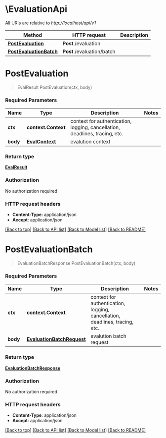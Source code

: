 # \EvaluationApi

All URIs are relative to *http://localhost/api/v1*

Method | HTTP request | Description
------------- | ------------- | -------------
[**PostEvaluation**](EvaluationApi.md#PostEvaluation) | **Post** /evaluation | 
[**PostEvaluationBatch**](EvaluationApi.md#PostEvaluationBatch) | **Post** /evaluation/batch | 


# **PostEvaluation**
> EvalResult PostEvaluation(ctx, body)


### Required Parameters

Name | Type | Description  | Notes
------------- | ------------- | ------------- | -------------
 **ctx** | **context.Context** | context for authentication, logging, cancellation, deadlines, tracing, etc.
  **body** | [**EvalContext**](EvalContext.md)| evalution context | 

### Return type

[**EvalResult**](evalResult.md)

### Authorization

No authorization required

### HTTP request headers

 - **Content-Type**: application/json
 - **Accept**: application/json

[[Back to top]](#) [[Back to API list]](../README.md#documentation-for-api-endpoints) [[Back to Model list]](../README.md#documentation-for-models) [[Back to README]](../README.md)

# **PostEvaluationBatch**
> EvaluationBatchResponse PostEvaluationBatch(ctx, body)


### Required Parameters

Name | Type | Description  | Notes
------------- | ------------- | ------------- | -------------
 **ctx** | **context.Context** | context for authentication, logging, cancellation, deadlines, tracing, etc.
  **body** | [**EvaluationBatchRequest**](EvaluationBatchRequest.md)| evalution batch request | 

### Return type

[**EvaluationBatchResponse**](evaluationBatchResponse.md)

### Authorization

No authorization required

### HTTP request headers

 - **Content-Type**: application/json
 - **Accept**: application/json

[[Back to top]](#) [[Back to API list]](../README.md#documentation-for-api-endpoints) [[Back to Model list]](../README.md#documentation-for-models) [[Back to README]](../README.md)

